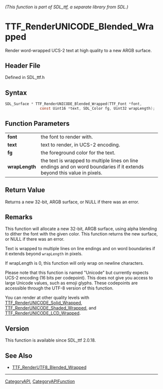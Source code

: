 ###### (This function is part of SDL_ttf, a separate library from SDL.)
# TTF_RenderUNICODE_Blended_Wrapped

Render word-wrapped UCS-2 text at high quality to a new ARGB surface.

## Header File

Defined in SDL_ttf.h

## Syntax

```c
SDL_Surface * TTF_RenderUNICODE_Blended_Wrapped(TTF_Font *font,
                const Uint16 *text, SDL_Color fg, Uint32 wrapLength);

```

## Function Parameters

|                |                                                                                                                         |
| -------------- | ----------------------------------------------------------------------------------------------------------------------- |
| **font**       | the font to render with.                                                                                                |
| **text**       | text to render, in UCS-2 encoding.                                                                                      |
| **fg**         | the foreground color for the text.                                                                                      |
| **wrapLength** | the text is wrapped to multiple lines on line endings and on word boundaries if it extends beyond this value in pixels. |

## Return Value

Returns a new 32-bit, ARGB surface, or NULL if there was an error.

## Remarks

This function will allocate a new 32-bit, ARGB surface, using alpha
blending to dither the font with the given color. This function returns the
new surface, or NULL if there was an error.

Text is wrapped to multiple lines on line endings and on word boundaries if
it extends beyond `wrapLength` in pixels.

If wrapLength is 0, this function will only wrap on newline characters.

Please note that this function is named "Unicode" but currently expects
UCS-2 encoding (16 bits per codepoint). This does not give you access to
large Unicode values, such as emoji glyphs. These codepoints are accessible
through the UTF-8 version of this function.

You can render at other quality levels with
[TTF_RenderUNICODE_Solid_Wrapped](TTF_RenderUNICODE_Solid_Wrapped),
[TTF_RenderUNICODE_Shaded_Wrapped](TTF_RenderUNICODE_Shaded_Wrapped), and
[TTF_RenderUNICODE_LCD_Wrapped](TTF_RenderUNICODE_LCD_Wrapped).

## Version

This function is available since SDL_ttf 2.0.18.

## See Also

- [TTF_RenderUTF8_Blended_Wrapped](TTF_RenderUTF8_Blended_Wrapped)

----
[CategoryAPI](CategoryAPI), [CategoryAPIFunction](CategoryAPIFunction)

